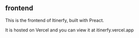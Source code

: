 ## frontend


This is the frontend of Itinerfy, built with Preact.

It is hosted on Vercel and you can view it at itinerfy.vercel.app
